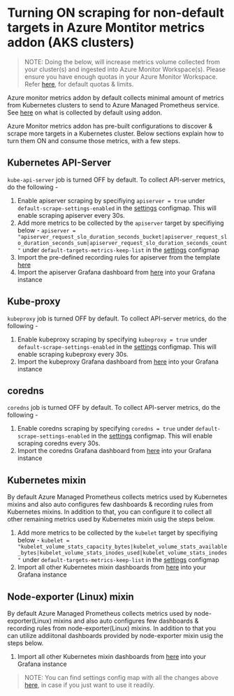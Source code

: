 # Turning ON scraping for non-default targets in Azure Montitor metrics addon (AKS clusters)

> NOTE: Doing the below, will increase metrics volume collected from your cluster(s) and ingested into Azure Monitor Workspace(s). Please ensure you have enough quotas in your Azure Monitor Workspace.   Refer [here](https://learn.microsoft.com/en-us/azure/azure-monitor/service-limits#prometheus-metrics), for default quotas & limits.

Azure monitor metrics addon by default collects minimal amount of metrics from Kubernetes clusters to send to Azure Managed Prometheus service. See [here](https://learn.microsoft.com/en-us/azure/azure-monitor/essentials/prometheus-metrics-scrape-default) on what is collected by default using addon.

Azure Monitor metrics addon has pre-built configurations to discover & scrape more targets in a Kubernetes cluster. Below sections explain how to turn them ON and consume those metrics, with a few steps.

## Kubernetes API-Server

`kube-api-server` job is turned OFF by default. To collect API-server metrics, do the following -

1. Enable apiserver scraping by specifiying `apiserver = true` under `default-scrape-settings-enabled` in the [settings](https://github.com/Azure/prometheus-collector/blob/main/otelcollector/configmaps/ama-metrics-settings-configmap.yaml) configmap. This will enable scraping apiserver every 30s.
2. Add more metrics to be collected by the `apiserver` target by specifiying  below -
   `apiserver = "apiserver_request_slo_duration_seconds_bucket|apiserver_request_slo_duration_seconds_sum|apiserver_request_slo_duration_seconds_count"` under `default-targets-metrics-keep-list` in the [settings](https://github.com/Azure/prometheus-collector/blob/main/otelcollector/configmaps/ama-metrics-settings-configmap.yaml) configmap
3. Import the pre-defined recording rules for apiserver from the template [here](https://github.com/Azure/prometheus-collector/tree/main/GeneratedMonitoringArtifacts/non-default/api-server)
4. Import the apiserver Grafana dashboard from [here](https://github.com/Azure/prometheus-collector/tree/vishwa/1paddon/GeneratedMonitoringArtifacts/non-default/api-server) into your Grafana instance

## Kube-proxy

`kubeproxy` job is turned OFF by default. To collect API-server metrics, do the following -

1. Enable kubeproxy scraping by specifying `kubeproxy = true` under `default-scrape-settings-enabled` in the [settings](https://github.com/Azure/prometheus-collector/blob/main/otelcollector/configmaps/ama-metrics-settings-configmap.yaml) configmap. This will enable scraping kubeproxy every 30s.
2. Import the kubeproxy Grafana dashboard from [here](https://github.com/Azure/prometheus-collector/tree/main/GeneratedMonitoringArtifacts/non-default/kubeproxy) into your Grafana instance

## coredns

`coredns` job is turned OFF by default. To collect API-server metrics, do the following -

1. Enable coredns scraping by specifying `coredns = true` under `default-scrape-settings-enabled` in the [settings](https://github.com/Azure/prometheus-collector/blob/main/otelcollector/configmaps/ama-metrics-settings-configmap.yaml) configmap. This will enable scraping coredns every 30s.
2. Import the coredns Grafana dashboard from [here](https://github.com/Azure/prometheus-collector/tree/main/GeneratedMonitoringArtifacts/non-default/coredns) into your Grafana instance

## Kubernetes mixin

By default Azure Managed Prometheus collects metrics used by Kubernetes mixins  and also auto configures few dashboards & recording rules from Kubernetes mixins. In addition to that, you can configure it to collect all other remaining metrics used by Kubernetes mixin usig the steps below.
1. Add more metrics to be collected by the `kubelet` target by specifiying  below -
   `kubelet = "kubelet_volume_stats_capacity_bytes|kubelet_volume_stats_available_bytes|kubelet_volume_stats_inodes_used|kubelet_volume_stats_inodes"` under `default-targets-metrics-keep-list` in the [settings](https://github.com/Azure/prometheus-collector/blob/main/otelcollector/configmaps/ama-metrics-settings-configmap.yaml) configmap
2. Import all other Kubernetes mixin dashboards from [here](https://github.com/Azure/prometheus-collector/tree/main/GeneratedMonitoringArtifacts/non-default/kubernetes) into your Grafana instance

## Node-exporter (Linux) mixin

By default Azure Managed Prometheus collects metrics used by node-exporter(Linux) mixins  and also auto configures few dashboards & recording rules from node-exporter(Linux) mixins. In addition to that you can utilize addiitonal dashboards provided by node-exporter mixin usig the steps below.
1. Import all other Kubernetes mixin dashboards from [here](https://github.com/Azure/prometheus-collector/tree/main/GeneratedMonitoringArtifacts/non-default/node-exporter) into your Grafana instance
   

> NOTE: You can find settings config map with all the changes above [here](https://github.com/Azure/prometheus-collector/blob/main/GeneratedMonitoringArtifacts/non-default/ama-metrics-settings-configmap.yaml), in case if you just want to use it readily.

